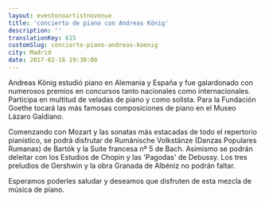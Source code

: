 ```yaml
---
layout: eventonoartistnovenue
title: 'concierto de piano con Andreas König'
description: ''
translationKey: 615
customSlug: concierto-piano-andreas-koenig
city: Madrid
date: 2017-02-16 19:30:00
---
```


 

Andreas König estudió piano en Alemania y España y fue galardonado con numerosos premios en concursos tanto nacionales como internacionales. Participa en multitud de veladas de piano y como solista. Para la Fundación Goethe tocará las más famosas composiciones de piano en el Museo Lázaro Galdiano.

Comenzando con Mozart y las sonatas más estacadas de todo el repertorio pianístico, se podrá disfrutar de Rumänische Volkstänze (Danzas Populares Rumanas) de Bartók y la Suite francesa nº 5 de Bach. Asimismo se podrán deleitar con los Estudios de Chopin y las 'Pagodas' de Debussy. Los tres preludios de Gershwin y la obra Granada de Albéniz no podrán faltar.

Esperamos poderles saludar y deseamos que disfruten de esta mezcla de música de piano.
